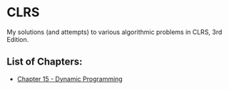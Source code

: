 # CLRS

My solutions (and attempts) to various algorithmic problems in CLRS, 3rd Edition.

## List of Chapters:

- [Chapter 15 - Dynamic Programming](https://github.com/pranjalverma/CLRS/tree/master/15.%20Dynamic%20Programming)
